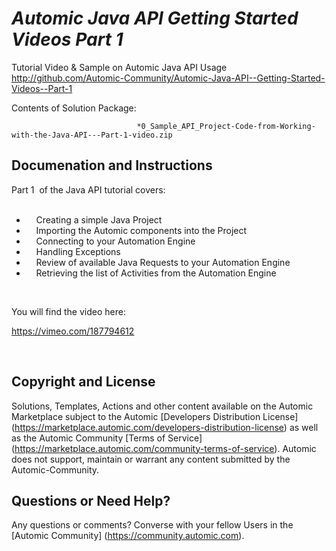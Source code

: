 *Automic Java API  Getting Started Videos  Part 1*
=============


Tutorial Video & Sample on Automic Java API Usage
http://github.com/Automic-Community/Automic-Java-API--Getting-Started-Videos--Part-1

<!-- List of attached files -->
Contents of Solution Package:

						
								*0_Sample_API_Project-Code-from-Working-with-the-Java-API---Part-1-video.zip
								
						


Documenation and Instructions
---

<div><span>Part 1&nbsp; of the Java API tutorial covers:</span></div>
<div><span>&nbsp;</span></div>
<div>
<ul>
<li>&nbsp; &nbsp; Creating a simple Java Project</li>
<li>&nbsp; &nbsp; Importing the Automic components into the Project</li>
<li>&nbsp; &nbsp; Connecting to your Automation Engine</li>
<li>&nbsp; &nbsp; Handling Exceptions</li>
<li>&nbsp; &nbsp; Review of available Java Requests to your Automation Engine</li>
<li>&nbsp; &nbsp; Retrieving the list of Activities from the Automation Engine</li>
</ul>
<p>&nbsp;</p>
<p>You will find the video here:</p>
<p class="MsoNormal"><span><a href="https://vimeo.com/187794612">https://vimeo.com/187794612</a></span></p>
</div>
<p>&nbsp;</p>

Copyright and License
---

Solutions, Templates, Actions and other content available on the Automic Marketplace subject to the Automic [Developers Distribution License] (https://marketplace.automic.com/developers-distribution-license) as well as the Automic Community [Terms of Service] (https://marketplace.automic.com/community-terms-of-service).
Automic does not support, maintain or warrant any content submitted by the Automic-Community.



Questions or Need Help? 
---
Any questions or comments? Converse with your fellow Users in the [Automic Community] (https://community.automic.com).